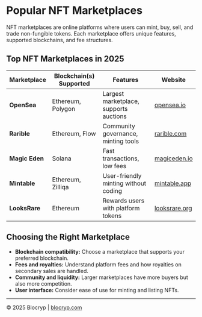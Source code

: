 # Popular NFT Marketplaces

NFT marketplaces are online platforms where users can mint, buy, sell, and trade non-fungible tokens. Each marketplace offers unique features, supported blockchains, and fee structures.

## Top NFT Marketplaces in 2025

| Marketplace | Blockchain(s) Supported | Features                                 | Website                      |
|-------------|-------------------------|------------------------------------------|------------------------------|
| **OpenSea** | Ethereum, Polygon       | Largest marketplace, supports auctions   | [opensea.io](https://opensea.io) |
| **Rarible** | Ethereum, Flow          | Community governance, minting tools      | [rarible.com](https://rarible.com) |
| **Magic Eden** | Solana                | Fast transactions, low fees               | [magiceden.io](https://magiceden.io) |
| **Mintable** | Ethereum, Zilliqa       | User-friendly minting without coding     | [mintable.app](https://mintable.app) |
| **LooksRare** | Ethereum              | Rewards users with platform tokens       | [looksrare.org](https://looksrare.org) |

## Choosing the Right Marketplace

- **Blockchain compatibility:** Choose a marketplace that supports your preferred blockchain.  
- **Fees and royalties:** Understand platform fees and how royalties on secondary sales are handled.  
- **Community and liquidity:** Larger marketplaces have more buyers but also more competition.  
- **User interface:** Consider ease of use for minting and listing NFTs.

---

© 2025 Blocryp | [blocryp.com](https://blocryp.com)
